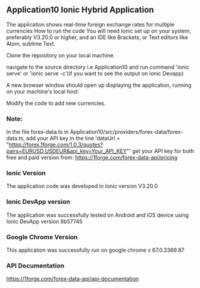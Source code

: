 ## Application10 Ionic Hybrid Application
The application shows real-time foreign exchange rates for multiple currencies
How to run the code
You will need Ionic set up on your system, preferably V3.20.0 or higher, and an IDE like Brackets, or Text editors like Atom, sublime Text.

Clone the repository on your local machine.

navigate to the source directory i.e Application10 and run command 'ionic serve' or 'ionic serve -c'(if you want to see the output on ionic Devapp)

A new browser window should open up displaying the application, running on your machine's local host.

Modify the code to add new currencies.

### Note:
In the file forex-data.ts in Application10/src/providers/forex-data/forex-data.ts, add your API key in the line
'dataUrl = "https://forex.1forge.com/1.0.3/quotes?pairs=EURUSD,USDEUR&api_key=Your_API_KEY"'
get your API key for both free and paid version from:
https://1forge.com/forex-data-api/pricing


### Ionic Version
The application code was developed in Ionic version V3.20.0

### Ionic DevApp version
The application was successfully tested on Android and iOS device using Ionic DevApp version 8b57745

### Google Chrome Version
This application was successfully run on google chrome v 67.0.3369.87

### API Documentation
https://1forge.com/forex-data-api/api-documentation
